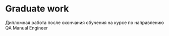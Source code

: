 # Graduate work

Дипломная работа после окончания обучения на курсе по направлению QA Manual Engineer
